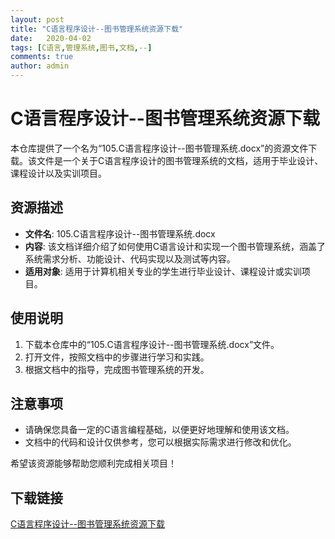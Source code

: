 ```yaml
---
layout: post
title: "C语言程序设计--图书管理系统资源下载"
date:   2020-04-02
tags: [C语言,管理系统,图书,文档,--]
comments: true
author: admin
---
```

# C语言程序设计--图书管理系统资源下载

本仓库提供了一个名为“105.C语言程序设计--图书管理系统.docx”的资源文件下载。该文件是一个关于C语言程序设计的图书管理系统的文档，适用于毕业设计、课程设计以及实训项目。

## 资源描述

- **文件名**: 105.C语言程序设计--图书管理系统.docx
- **内容**: 该文档详细介绍了如何使用C语言设计和实现一个图书管理系统，涵盖了系统需求分析、功能设计、代码实现以及测试等内容。
- **适用对象**: 适用于计算机相关专业的学生进行毕业设计、课程设计或实训项目。

## 使用说明

1. 下载本仓库中的“105.C语言程序设计--图书管理系统.docx”文件。
2. 打开文件，按照文档中的步骤进行学习和实践。
3. 根据文档中的指导，完成图书管理系统的开发。

## 注意事项

- 请确保您具备一定的C语言编程基础，以便更好地理解和使用该文档。
- 文档中的代码和设计仅供参考，您可以根据实际需求进行修改和优化。

希望该资源能够帮助您顺利完成相关项目！

## 下载链接

[C语言程序设计--图书管理系统资源下载](https://pan.quark.cn/s/c2b8cf67d65d)